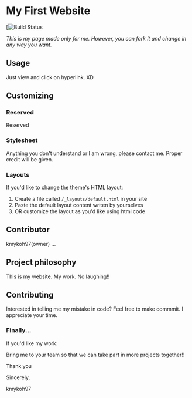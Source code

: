 # My First Website

[![Build Status](https://kmykoh97.github.io/MyKoh/)

*This is my page made only for me. However, you can fork it and change in any way you want.*

## Usage

Just view and click on hyperlink. XD

## Customizing

### Reserved

Reserved

### Stylesheet

Anything you don't understand or I am wrong, please contact me. Proper credit will be given.

### Layouts

If you'd like to change the theme's HTML layout:

1. Create a file called `/_layouts/default.html` in your site
3. Paste the default layout content writen by yourselves
4. OR customize the layout as you'd like using html code

## Contributor

kmykoh97(owner)
...

## Project philosophy

This is my website. My work. No laughing!!

## Contributing

Interested in telling me my mistake in code? Feel free to make commmit. I appreciate your time.

### Finally...

If you'd like my work:

Bring me to your team so that we can take part in more projects together!!

Thank you

Sincerely,

kmykoh97
